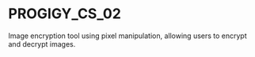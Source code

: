 # PROGIGY_CS_02
Image encryption tool using pixel manipulation, allowing users to encrypt and decrypt images.
